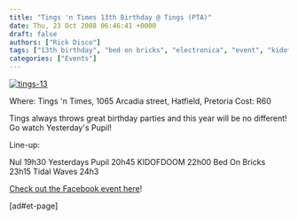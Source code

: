 ```yaml
---
title: "Tings 'n Times 13th Birthday @ Tings (PTA)"
date: Thu, 23 Oct 2008 06:46:41 +0000
draft: false
authors: ["Rick Disco"]
tags: ["13th birthday", "bed on bricks", "electronica", "event", "kidofdoom", "nul", "pretoria", "tidal waves", "tings 'n times", "yesterdays pupil"]
categories: ["Events"]
---
```


[![](/wp-content/uploads/2008/10/tings-13.jpg "tings-13")](/wp-content/uploads/2008/10/tings-13.jpg)

Where: Tings 'n Times, 1065 Arcadia street, Hatfield, Pretoria Cost: R60

Tings always throws great birthday parties and this year will be no different! Go watch Yesterday's Pupil!

Line-up:

Nul 19h30 Yesterdays Pupil 20h45 KIDOFDOOM 22h00 Bed On Bricks 23h15 Tidal Waves 24h3

[Check out the Facebook event here](http://www.facebook.com/event.php?eid=36569686494 "Facebook Event")!

\[ad#et-page\]